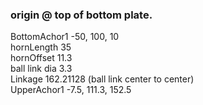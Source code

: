 ### origin @ top of bottom plate. 
BottomAchor1 -50, 100, 10 \
hornLength 35 \
hornOffset 11.3 \
ball link dia 3.3 \
Linkage 162.21128 (ball link center to center) \
UpperAchor1 -7.5, 111.3, 152.5

